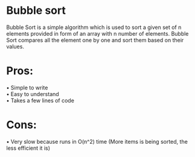 # Bubble sort
Bubble Sort is a simple algorithm which is used to sort a given set of n elements provided in form of an array with n number of elements. Bubble Sort compares all the element one by one and sort them based on their values.

# Pros:
 • Simple to write </br>
 • Easy to understand </br>
 • Takes a few lines of code
# Cons: 
 • Very slow because runs in O(n^2) time (More items is being sorted, the less efficient it is)

